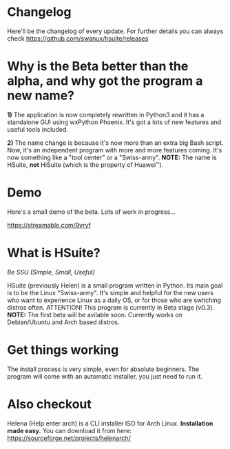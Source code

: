 # Changelog
Here'll be the changelog of every update. For further details you can always check https://github.com/swanux/hsuite/releases

# Why is the Beta better than the alpha, and why got the program a new name?

**1)** The application is now completely rewritten in Python3 and it has a standalone GUI using wxPython Phoenix. It's got a lots of new features and useful tools included.

**2)** The name change is because it's now more than an extra big Bash script. Now, it's an independent program with more and more features coming. It's now something like a "tool center" or a "Swiss-army". **NOTE:** The name is HSuite, **not** HiSuite (which is the property of Huawei™).

# Demo

Here's a small demo of the beta. Lots of work in progress...

https://streamable.com/9vryf

# What is HSuite?

*Be SSU (Simple, Small, Useful)*

HSuite (previously Helen) is a small program written in Python. Its main goal is to be the Linux "Swiss-army". It's simple and helpful for the new users who want to experience Linux as a daily OS, or for those who are switching distros often. ATTENTION! This program is currently in Beta stage (v0.3). **NOTE:** The first beta will be avilable soon. 
Currently works on Debian/Ubuntu and Arch based distros.

# Get things working

The install process is very simple, even for absolute beginners. The program will come with an automatic installer, you just need to run it.

# Also checkout

Helena (Help enter arch) is a CLI installer ISO for Arch Linux. **Installation made easy.**
You can download it from here: https://sourceforge.net/projects/helenarch/
